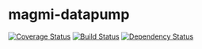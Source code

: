 magmi-datapump
==============

[![Coverage Status](https://coveralls.io/repos/lsv/magmi-datapump/badge.png?branch=master)](https://coveralls.io/r/lsv/magmi-datapump?branch=master)
[![Build Status](https://travis-ci.org/lsv/magmi-datapump.png?branch=master)](https://travis-ci.org/lsv/magmi-datapump)
[![Dependency Status](https://www.versioneye.com/user/projects/521f87ba632bac0e9200003f/badge.png)](https://www.versioneye.com/user/projects/521f87ba632bac0e9200003f)
